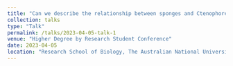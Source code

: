 ```yaml
---
title: "Can we describe the relationship between sponges and Ctenophores with a single phylogeny?"
collection: talks
type: "Talk"
permalink: /talks/2023-04-05-talk-1
venue: "Higher Degree by Research Student Conference"
date: 2023-04-05
location: "Research School of Biology, The Australian National University, Canberra"
---
```


